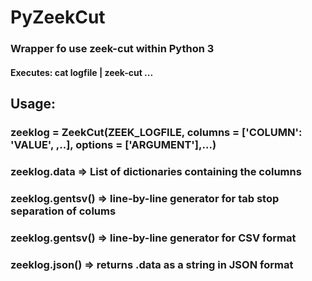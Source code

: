 # PyZeekCut

### Wrapper fo use zeek-cut within Python 3
#### Executes: cat logfile | zeek-cut ...

## Usage:

### zeeklog = ZeekCut(ZEEK_LOGFILE, columns = ['COLUMN': 'VALUE', ,..], options = ['ARGUMENT'],...)
####
### zeeklog.data => List of dictionaries containing the columns
####
### zeeklog.gentsv() => line-by-line generator for tab stop separation of colums
####
### zeeklog.gentsv() => line-by-line generator for CSV format
####
### zeeklog.json() => returns .data as a string in JSON format
